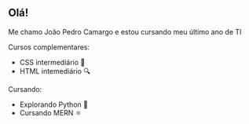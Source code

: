 ## Olá!
Me chamo João Pedro Camargo e estou cursando meu último ano de TI

Cursos complementares:
  - CSS intermediário 📘
  - HTML intemediário 🔍

  
Cursando:
  - Explorando Python 🐍
  - Cursando MERN ⚛️
